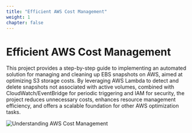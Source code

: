 ```yaml
---
title: "Efficient AWS Cost Management"
weight: 1
chapter: false
---
```

# Efficient AWS Cost Management
This project provides a step-by-step guide to implementing an automated solution for managing and cleaning up EBS snapshots on AWS, aimed at optimizing S3 storage costs. By leveraging AWS Lambda to detect and delete snapshots not associated with active volumes, combined with CloudWatch/EventBridge for periodic triggering and IAM for security, the project reduces unnecessary costs, enhances resource management efficiency, and offers a scalable foundation for other AWS optimization tasks.

![Understanding AWS Cost Management](https://miro.medium.com/v2/resize:fit:800/1*sQWvAOinWtfTwqrY3QyUqw.png)
